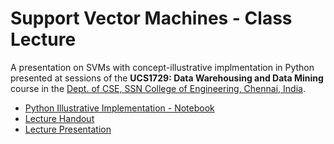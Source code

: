 # Support Vector Machines - Class Lecture

A presentation on SVMs with concept-illustrative implmentation in Python presented at sessions of the **UCS1729: Data Warehousing and Data Mining** course in the [Dept. of CSE, SSN College of Engineering, Chennai, India](https://www.ssn.edu.in/college-of-engineering/computer-science-and-engineering-department-ssn-institutions/).

- [Python Illustrative Implementation - Notebook](./Support_Vector_Machines_Code.ipynb)
- [Lecture Handout](./Support-Vector-Machines_Report.pdf)
- [Lecture Presentation](./Support-Vector-Machines_Presentation.pdf)
